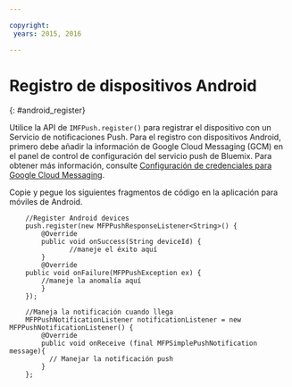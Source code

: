 ```yaml
---

copyright:
 years: 2015, 2016

---
```


# Registro de dispositivos Android
{: #android_register}

Utilice la API de `IMFPush.register()` para registrar el dispositivo con un Servicio de notificaciones Push. Para el registro con dispositivos Android, primero debe añadir la información de Google Cloud Messaging (GCM) en el panel de control de configuración del servicio push de Bluemix. Para obtener más información, consulte [Configuración de credenciales para Google Cloud Messaging](t_push_provider_android.html).

Copie y pegue los siguientes fragmentos de código en la aplicación para móviles de Android.

```
	//Register Android devices
	push.register(new MFPPushResponseListener<String>() {
	    @Override
	    public void onSuccess(String deviceId) {
	           //maneje el éxito aquí
	    }
	    @Override
    public void onFailure(MFPPushException ex) {
	    //maneje la anomalía aquí
	    }
	});
```

```
	//Maneja la notificación cuando llega
	MFPPushNotificationListener notificationListener = new MFPPushNotificationListener() {
	    @Override
	    public void onReceive (final MFPSimplePushNotification message){
	      // Manejar la notificación push
	    }
	};
```

